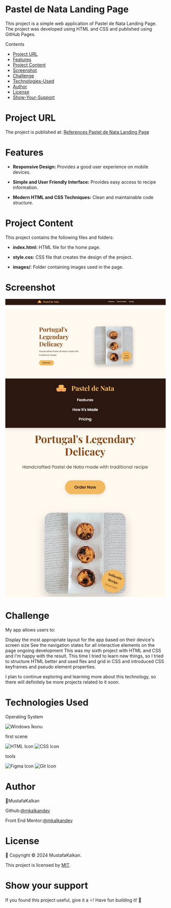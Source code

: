 # Pastel de Nata Landing Page

This project is a simple web application of Pastel de Nata Landing Page. The project was developed using HTML and CSS and published using GitHub Pages.

Contents

- [Project URL](#project-urls)
- [Features](#features)
- [Project Content](#project-content)
- [Screenshot](#screenshot)
- [Challenge](#challenge)
- [Technologies-Used](#Technologies-Used)
- [Author](#author)
- [License](#license)
- [Show-Your-Support](#show-your-support)

# Project URL

The project is published at: [References Pastel de Nata Landing Page](https://mkalkandev.github.io/pastel-de-nata-landing-page/)

# Features

- **Responsive Design:** Provides a good user experience on mobile devices.
- **Simple and User Friendly Interface:** Provides easy access to recipe information.

- **Modern HTML and CSS Techniques:** Clean and maintainable code structure.

# Project Content

This project contains the following files and folders:

- **index.html:** HTML file for the home page.

- **style.css:** CSS file that creates the design of the project.

- **images/**: Folder containing images used in the page.

# Screenshot

![Project Image](./desktop.jpg)
![Project Image](./mobile.jpg)

# Challenge

My app allows users to:

Display the most appropriate layout for the app based on their device's screen size
See the navigation states for all interactive elements on the page
ongoing development
This was my sixth project with HTML and CSS and I'm happy with the result. This time I tried to learn new things, so I tried to structure HTML better and used flex and grid in CSS and introduced CSS keyframes and pseudo element properties.

I plan to continue exploring and learning more about this technology, so there will definitely be more projects related to it soon.

# Technologies Used

Operating System

![Windows İkonu](https://camo.githubusercontent.com/4147b3581940db2affaa27ea9357891c59a1cb3efe74fd025cd4022c0d591114/68747470733a2f2f696d672e736869656c64732e696f2f62616467652f57696e646f77732d3031374144373f7374796c653d666f722d7468652d6261646765266c6f676f3d77696e646f7773266c6f676f436f6c6f723d7768697465)


first scene

![HTML Icon](https://img.shields.io/badge/HTML-5-red?style=badge-for&logo=html5&logoColor=white) ![CSS Icon](https://img.shields.io/badge/CSS-3-blue?style=badge-for&logo=css3&logoColor=white)

tools

![Figma Icon](https://img.shields.io/badge/Figma-8A019C?style=badge-for&logo=figma&logoColor=white) ![Git Icon](https://img.shields.io/badge/Git-F1502F?style=badge-for&logo=git&logoColor=white)

# Author

👤MustafaKalkan

Github:<a href="https://github.com/mkalkandev/" target="_blank">@mkalkandev</a>

Front End Mentor:<a href="https://www.frontendmentor.io/profile/mkalkandev" target="_blank">@mkalkandev</a>

# License

📝 Copyright © 2024 MustafaKalkan.

This project is licensed by [MIT](./LICENSE).

# Show your support

If you found this project useful, give it a ⭐️! Have fun building it! 🚀
